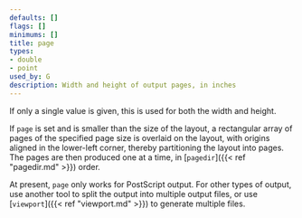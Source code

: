 ```yaml
---
defaults: []
flags: []
minimums: []
title: page
types:
- double
- point
used_by: G
description: Width and height of output pages, in inches
---
```


If only a single value is given, this is used for both the width and height.

If `page` is set and is smaller than the size of the layout, a rectangular
array of pages of the specified page size is overlaid on the layout, with
origins aligned in the lower-left corner, thereby partitioning the layout
into pages. The pages are then produced one at a time, in
[`pagedir`]({{< ref "pagedir.md" >}}) order.

At present, `page` only works for PostScript output. For other types of output,
use another tool to split the output into multiple output files,
or use [`viewport`]({{< ref "viewport.md" >}}) to generate multiple files.
